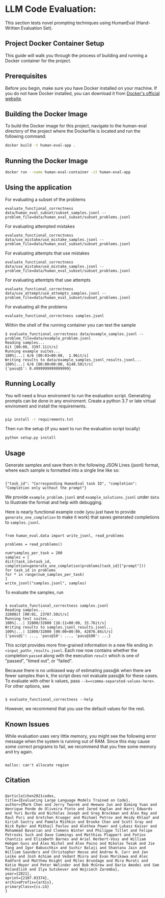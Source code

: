 # LLM Code Evaluation:

This section tests novel prompting techniques using HumanEval (Hand-Written Evaluation Set).

## Project Docker Container Setup

This guide will walk you through the process of building and running a Docker container for the project.

## Prerequisites

Before you begin, make sure you have Docker installed on your machine. If you do not have Docker installed, you can download it from [Docker's official website](https://www.docker.com/products/docker-desktop).

## Building the Docker Image

To build the Docker image for this project, navigate to the human-eval directory of the project where the Dockerfile is located and run the following command:

```bash
docker build -t human-eval-app .
```

## Running the Docker Image

```bash
docker run --name human-eval-container -it human-eval-app
```

## Using the application

For evaluating a subset of the problems

```
evaluate_functional_correctness data/human_eval_subset/subset_samples.jsonl --problem_file=data/human_eval_subset/subset_problems.jsonl
```

For evaluating attempted mistakes

```
evaluate_functional_correctness data/use_mistake/use_mistake_samples.jsonl --problem_file=data/human_eval_subset/subset_problems.jsonl
```

For evaluating attempts that use mistakes

```
evaluate_functional_correctness data/use_mistake/use_mistake_samples.jsonl --problem_file=data/human_eval_subset/subset_problems.jsonl
```

For evaluating attemtpts that use attempts

```
evaluate_functional_correctness data/use_attempt/use_attempts_samples.jsonl --problem_file=data/human_eval_subset/subset_problems.jsonl
```

For evaluating all the problems

```
evaluate_functional_correctness samples.jsonl
```

Within the shell of the running container you can test the sample

```
$ evaluate_functional_correctness data/example_samples.jsonl --problem_file=data/example_problem.jsonl
Reading samples...
6it [00:00, 3397.11it/s]
Running example suites...
100%|...| 6/6 [00:03<00:00,  1.96it/s]
Writing results to data/example_samples.jsonl_results.jsonl...
100%|...| 6/6 [00:00<00:00, 6148.50it/s]
{'pass@1': 0.4999999999999999}
```

## Running Locally

You will need a linux enviroment to run the evaluation script. Generating prompts can be done in any enviroment. Create a python 3.7 or late virtual enviroment and install the requirements.

```bash

pip install -r requirements.txt

```

Then run the setup (if you want to run the evaluation script locally)

```bash
python setup.py install
```

## Usage

Generate samples and save them in the following JSON Lines (jsonl) format, where each sample is
formatted into a single line like so:

```

{"task_id": "Corresponding HumanEval task ID", "completion": "Completion only without the prompt"}

```

We provide `example_problem.jsonl` and `example_solutions.jsonl` under `data`
to illustrate the format and help with debugging.

Here is nearly functional example code (you just have to provide
`generate_one_completion` to make it work) that saves generated completions to
`samples.jsonl`.

```

from human_eval.data import write_jsonl, read_problems

problems = read_problems()

num*samples_per_task = 200
samples = [
dict(task_id=task_id, completion=generate_one_completion(problems[task_id]["prompt"]))
for task_id in problems
for * in range(num_samples_per_task)
]
write_jsonl("samples.jsonl", samples)

```

To evaluate the samples, run

```

$ evaluate_functional_correctness samples.jsonl
Reading samples...
32800it [00:01, 23787.50it/s]
Running test suites...
100%|...| 32800/32800 [16:11<00:00, 33.76it/s]
Writing results to samples.jsonl_results.jsonl...
100%|...| 32800/32800 [00:00<00:00, 42876.84it/s]
{'pass@1': ..., 'pass@10': ..., 'pass@100': ...}

```

This script provides more fine-grained information in a new file ending in
`<input_path>_results.jsonl`. Each row now contains whether the completion
`passed` along with the execution `result` which is one of "passed", "timed
out", or "failed".

Because there is no unbiased way of estimating pass@k when there are fewer
samples than k, the script does not evaluate pass@k for these cases. To
evaluate with other k values, pass `--k=<comma-separated-values-here>`. For
other options, see

```

$ evaluate_functional_correctness --help

```

However, we recommend that you use the default values for the rest.

## Known Issues

While evaluation uses very little memory, you might see the following error
message when the system is running out of RAM. Since this may cause some
correct programs to fail, we recommend that you free some memory and try again.

```

malloc: can't allocate region

```

## Citation

```

@article{chen2021codex,
title={Evaluating Large Language Models Trained on Code},
author={Mark Chen and Jerry Tworek and Heewoo Jun and Qiming Yuan and Henrique Ponde de Oliveira Pinto and Jared Kaplan and Harri Edwards and Yuri Burda and Nicholas Joseph and Greg Brockman and Alex Ray and Raul Puri and Gretchen Krueger and Michael Petrov and Heidy Khlaaf and Girish Sastry and Pamela Mishkin and Brooke Chan and Scott Gray and Nick Ryder and Mikhail Pavlov and Alethea Power and Lukasz Kaiser and Mohammad Bavarian and Clemens Winter and Philippe Tillet and Felipe Petroski Such and Dave Cummings and Matthias Plappert and Fotios Chantzis and Elizabeth Barnes and Ariel Herbert-Voss and William Hebgen Guss and Alex Nichol and Alex Paino and Nikolas Tezak and Jie Tang and Igor Babuschkin and Suchir Balaji and Shantanu Jain and William Saunders and Christopher Hesse and Andrew N. Carr and Jan Leike and Josh Achiam and Vedant Misra and Evan Morikawa and Alec Radford and Matthew Knight and Miles Brundage and Mira Murati and Katie Mayer and Peter Welinder and Bob McGrew and Dario Amodei and Sam McCandlish and Ilya Sutskever and Wojciech Zaremba},
year={2021},
eprint={2107.03374},
archivePrefix={arXiv},
primaryClass={cs.LG}
}

```

```

```
